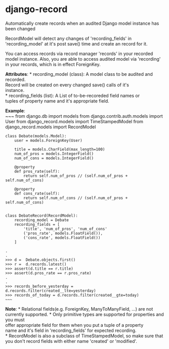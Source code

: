 # django-record
Automatically create records when an audited Django model instance has been changed

RecordModel will detect any changes of 'recording_fields' in
'recording_model' at it's post save() time and create an record for it.

You can access records via record manager 'records' in your recorded model
instance. Also, you are able to access audited model via 'recording' in
your records, which is in effect ForeignKey.

**Attributes**:
    * recording_model (class): A model class to be audited and recorded.  
        Record will be created on every changed save() calls of it's  
        instance.  
    * recording_fields (list): A List of to-be-recoreded field names or  
        tuples of property name and it's appropriate field.

**Example**:  
    ~~~
    from django.db import models
    from django.contrib.auth.models import User
    from django_record.models import TimeStampedModel
    from django_record.models import RecordModel


    class Debate(models.Model):
        user = models.ForeignKey(User)

        title = models.CharField(max_length=100)
        num_of_pros = models.IntegerField()
        num_of_cons = models.IntegerField()

        @property
        def pros_rate(self):
            return self.num_of_pros // (self.num_of_pros + self.num_of_cons)

        @property
        def cons_rate(self):
            return self.num_of_cons // (self.num_of_pros + self.num_of_cons)


    class DebateRecord(RecordModel):
        recording_model = Debate
        recording_fields = [
            'title', 'num_of_pros', 'num_of_cons'
            ('pros_rate', models.FloatField()),
            ('cons_rate', models.FloatField())
        ]

    .
    .
    >>> d =  Debate.objects.first()
    >>> r =  d.records.latest()
    >>> assert(d.title == r.title)
    >>> assert(d.pros_rate == r.pros_rate)
    .
    .
    >>> records_before_yesterday = d.records.filter(created__lte=yesterday)
    >>> records_of_today = d.records.filter(created__gte=today)
    ~~~

**Note**:
    * Relational fields(e.g. ForeignKey, ManyToManyField, ...) are not  
        currently supported.
    * Only primitive types are supported for properties and you must  
        offer appropriate field for them when you put a tuple of a property  
        name and it's field in 'recording_fields' for expected recording.  
    * RecordModel is also a subclass of TimeStampedModel, so make sure that  
        you don't record fields with either name 'created' or 'modified'.
